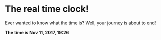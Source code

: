 # The real time clock!

Ever wanted to know what the time is? Well, your journey is about to end!

**The time is Nov 11, 2017, 19:26**